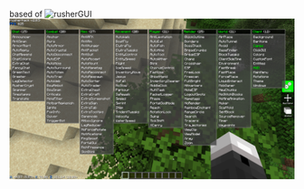 based of ![rusherGUI](https://github.com/xyzbtw/rusherGUI)
![Gui screenshot](https://github.com/bakjedev/rusherNodusTheme/blob/main/uh.png)
